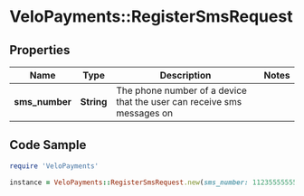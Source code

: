 # VeloPayments::RegisterSmsRequest

## Properties

Name | Type | Description | Notes
------------ | ------------- | ------------- | -------------
**sms_number** | **String** | The phone number of a device that the user can receive sms messages on  | 

## Code Sample

```ruby
require 'VeloPayments'

instance = VeloPayments::RegisterSmsRequest.new(sms_number: 11235555555)
```


